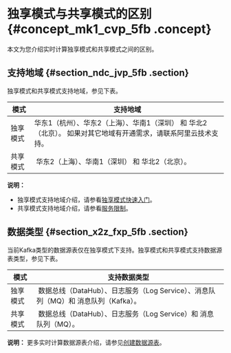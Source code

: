 # 独享模式与共享模式的区别 {#concept_mk1_cvp_5fb .concept}

本文为您介绍实时计算独享模式和共享模式之间的区别。

## 支持地域 {#section_ndc_jvp_5fb .section}

独享模式和共享模式支持地域，参见下表。

|模式|支持地域|
|--|----|
|独享模式|华东1（杭州）、华东2（上海）、华南1（深圳） 和 华北2（北京）。 如果对其它地域有开通需求，请联系阿里云技术支持。|
|共享模式| 华东2（上海）、华南1（深圳） 和 华北2（北京）。|

**说明：** 

-   独享模式支持地域介绍，请参看[独享模式快速入门](https://help.aliyun.com/document_detail/73037.html)。
-   共享模式支持地域介绍，请参看[服务限制](https://help.aliyun.com/document_detail/62433.html)。

## 数据类型 {#section_x2z_fxp_5fb .section}

当前Kafka类型的数据源表仅在独享模式下支持。独享模式和共享模式支持数据源表类型，参见下表。

|模式|支持数据类型|
|--|------|
|独享模式| 数据总线（DataHub）、日志服务（Log Service）、消息队列（MQ）和 消息队列（Kafka）。|
|共享模式| 数据总线（DataHub）、日志服务（Log Service）和 消息队列（MQ）。|

**说明：** 更多实时计算数据源表介绍，请参见[创建数据源表](https://help.aliyun.com/knowledge_list/62516.html)。

